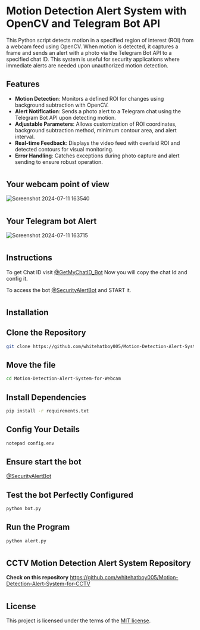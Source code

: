 # Motion Detection Alert System with OpenCV and Telegram Bot API
This Python script detects motion in a specified region of interest (ROI) from a webcam feed using OpenCV. When motion is detected, it captures a frame and sends an alert with a photo via the Telegram Bot API to a specified chat ID. This system is useful for security applications where immediate alerts are needed upon unauthorized motion detection.

## Features
- **Motion Detection**: Monitors a defined ROI for changes using background subtraction with OpenCV.
- **Alert Notification**: Sends a photo alert to a Telegram chat using the Telegram Bot API upon detecting motion.
- **Adjustable Parameters**: Allows customization of ROI coordinates, background subtraction method, minimum contour area, and alert interval.
- **Real-time Feedback**: Displays the video feed with overlaid ROI and detected contours for visual monitoring.
- **Error Handling**: Catches exceptions during photo capture and alert sending to ensure robust operation.
#  

## Your webcam point of view

![Screenshot 2024-07-11 163540](https://github.com/whitehatboy005/Security-Alert/assets/147156726/06fda370-fdca-4472-b147-016612d8b60a)
#
## Your Telegram bot Alert

![Screenshot 2024-07-11 163715](https://github.com/whitehatboy005/Security-Alert/assets/147156726/e24a1980-2c63-4490-8ed1-e8b07936aac0)
#
## Instructions

To get Chat ID visit [@GetMyChatID_Bot](https://t.me/GetMyChatID_Bot) Now you will copy the chat Id and config it.

To access the bot [@SecurityAlertBot](https://t.me/ProjectResultBot) and START it.
#
## Installation
## Clone the Repository
```bash
git clone https://github.com/whitehatboy005/Motion-Detection-Alert-System-for-Webcam
```
## Move the file
```bash
cd Motion-Detection-Alert-System-for-Webcam
```
## Install Dependencies
```bash
pip install -r requirements.txt
```
## Config Your Details
```bash
notepad config.env
```
## Ensure start the bot
[@SecurityAlertBot](https://t.me/ProjectResultBot)
## Test the bot Perfectly Configured
```bash
python bot.py
```
## Run the Program
```bash
python alert.py
```
#
## CCTV Motion Detection Alert System Repository
  **Check on this repository** https://github.com/whitehatboy005/Motion-Detection-Alert-System-for-CCTV
# 
## License

This project is licensed under the terms of the [MIT license](LICENSE.md).
